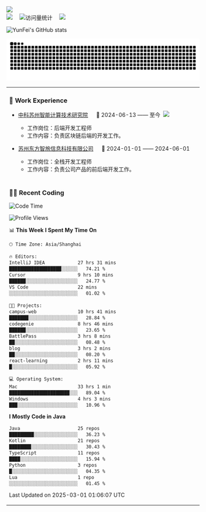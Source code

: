   <!-- dynamic typing effect 动态打字效果 -->
  <div>
    <a href="http://yunfei.plus">
      <img src="https://readme-typing-svg.demolab.com?font=Fira+Code&pause=1000&width=435&lines=console.log(%22Hello%2C%20World%22);祝您今天愉快!&center=true&size=27" />
    </a>
  </div>

  <div>
    <a href="http://yunfei.plus/"><img src="https://img.shields.io/badge/Website-博客-8c36db" /></a>&emsp;
    <!-- visitor -->
    <img src="https://komarev.com/ghpvc/?username=yunfeidog&label=Views&color=orange&style=flat" alt="访问量统计" />&emsp;
    <!-- wakatime -->    
    <a href="https://wakatime.com/@yunfeidog"><img src="https://wakatime.com/badge/user/42d0678c-368b-448b-9a77-5d21c5b55352.svg" /></a>
  </div>

![YunFei's GitHub stats](https://github-readme-stats.vercel.app/api?username=yunfeidog)

![snake](./dist/github-contribution-grid-snake.svg)


<table>

<tr><td>

### 🏢 Work Experience

<img align="right" width="88" src="https://cdn.jsdelivr.net/gh/yunfeidog/yunfeidog/assets/images/yuanze.png" />

- [中科苏州智能计算技术研究院](http://iict.ac.cn/sy) &emsp; 📌 2024-06-13 —— 至今

    - 工作岗位：后端开发工程师
    - 工作内容：负责区块链后端的开发工作。

- [苏州东方智旅信息科技有限公司](http://www.leyoobao.com/) &emsp; 📌 2024-01-01 —— 2024-06-01

    - 工作岗位：全栈开发工程师
    - 工作内容：负责公司产品的前后端开发工作。

</td></tr>

<tr><td>

### 👩‍💻 Recent Coding

<!--START_SECTION:waka-->
![Code Time](http://img.shields.io/badge/Code%20Time-2%2C537%20hrs%2015%20mins-blue)

![Profile Views](http://img.shields.io/badge/Profile%20Views-3-blue)

📊 **This Week I Spent My Time On** 

```text
🕑︎ Time Zone: Asia/Shanghai

🔥 Editors: 
IntelliJ IDEA            27 hrs 31 mins      ███████████████████░░░░░░   74.21 % 
Cursor                   9 hrs 10 mins       ██████░░░░░░░░░░░░░░░░░░░   24.77 % 
VS Code                  22 mins             ░░░░░░░░░░░░░░░░░░░░░░░░░   01.02 % 

🐱‍💻 Projects: 
campus-web               10 hrs 41 mins      ███████░░░░░░░░░░░░░░░░░░   28.84 % 
codegenie                8 hrs 46 mins       ██████░░░░░░░░░░░░░░░░░░░   23.65 % 
BattlePass               3 hrs 8 mins        ██░░░░░░░░░░░░░░░░░░░░░░░   08.48 % 
blog                     3 hrs 2 mins        ██░░░░░░░░░░░░░░░░░░░░░░░   08.20 % 
react-learning           2 hrs 11 mins       █░░░░░░░░░░░░░░░░░░░░░░░░   05.92 % 

💻 Operating System: 
Mac                      33 hrs 1 min        ██████████████████████░░░   89.04 % 
Windows                  4 hrs 3 mins        ███░░░░░░░░░░░░░░░░░░░░░░   10.96 % 
```

**I Mostly Code in Java** 

```text
Java                     25 repos            █████████░░░░░░░░░░░░░░░░   36.23 % 
Kotlin                   21 repos            ████████░░░░░░░░░░░░░░░░░   30.43 % 
TypeScript               11 repos            ████░░░░░░░░░░░░░░░░░░░░░   15.94 % 
Python                   3 repos             █░░░░░░░░░░░░░░░░░░░░░░░░   04.35 % 
Lua                      1 repo              ░░░░░░░░░░░░░░░░░░░░░░░░░   01.45 % 
```




 Last Updated on 2025-03-01 01:06:07 UTC
<!--END_SECTION:waka-->

</td></tr>
<table>
